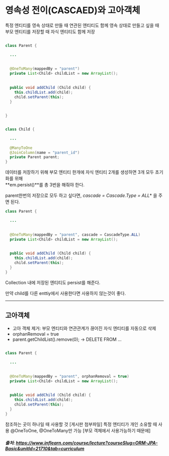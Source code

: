 # 영속성 전이(CASCAED)와 고아객체

특정 엔티티를 영속 상태로 만들 때 연관된 엔티티도 함께 영속 상태로 만들고 싶을 때     
부모 엔티티를 저장할 때 자식 엔티티도 함께 저장     


```java

class Parent {

  ...
  
  
  @OneToMany(mappedBy = "parent")
  private List<Child> childList = new ArrayList();
  
  
  public void addChild (Child child) {
    this.childList.add(child);
    child.setParent(this);
  }
  
  
}


class Child {

  ...
  
  @ManyToOne
  @JoinColumn(name = "parent_id")
  private Parent parent;
}
```

데이터를 저장하기 위해 부모 엔티티 한개에 자식 엔티티 2개를 생성하면 3개 모두 초기화를 위해   
**em.persist()**를 총 3번을 해줘야 한다.     

parent한번의 저장으로 모두 하고 싶다면, *cascade = Cascade.Type = ALL** 을 주면 된다.

```java
class Parent {

  ...
  
  
  @OneToMany(mappedBy = "parent", cascade = CascadeType.ALL)
  private List<Child> childList = new ArrayList();
  
  
  public void addChild (Child child) {
    this.childList.add(child);
    child.setParent(this);
  } 
}
```
Collection 내에 저장된 엔티티도 persist를 해준다.      

만약 child를 다른 enttiy에서 사용한다면 사용하지 않는것이 좋다. 

* * *

## 고아객체

- 고아 객체 제거: 부모 엔티티와 연관관계가 끊어진 자식 엔티티를 자동으로 삭제
- orphanRemoval = true
- parent.getChildList().remove(0); -> DELETE FROM ...

```java

class Parent {

  ...
  
  
  @OneToMany(mappedBy = "parent", orphanRemoval = true)
  private List<Child> childList = new ArrayList();
  
  
  public void addChild (Child child) {
    this.childList.add(child);
    child.setParent(this);
  } 
}

```

참조하는 곳이 하나일 때 사용할 것 [게시판 첨부파일]
특정 엔티티가 개인 소유할 때 사용
@OneToOne, @OneToMany만 가능  [부모 객체에서 사용가능하기 때문에]






##### 출처: https://www.inflearn.com/course/lecture?courseSlug=ORM-JPA-Basic&unitId=21710&tab=curriculum
